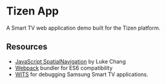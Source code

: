 # Tizen App

A Smart TV web application demo built for the Tizen platform.

## Resources

- [JavaScript SpatialNavigation](https://github.com/luke-chang/js-spatial-navigation) by Luke Chang
- [Webpack](https://webpack.js.org/) bundler for ES6 compatibility
- [WITS](https://github.com/Samsung/Wits/) for debugging Samsung Smart TV applications.
